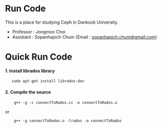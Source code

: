 # Run Code

This is a place for studying Ceph in Dankook University.
- Professor : Jongmoo Choi
- Assistant : Sopanhapich Chum (Email : sopanhapich.chum@gmail.com)

Quick Run Code
============

#### 1. Install librados library

       sudo apt-get install librados-dev
    
#### 2. Compile the source
 

        g++ -g -c connectToRados.cc -o connectToRados.o
        
  or 
        
        g++ -g connectToRados.o -lrados -o connectToRados
